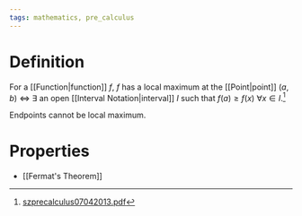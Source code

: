 ```yaml
---
tags: mathematics, pre_calculus
---
```


# Definition

For a [[Function|function]] $f$, $f$ has a local maximum at the [[Point|point]] $(a, b)$ $\iff$ $\exists$ an open [[Interval Notation|interval]] $I$ such that $f(a) \geq f(x)$ $\forall x \in I$.[^1]

Endpoints cannot be local maximum.

# Properties
- [[Fermat's Theorem]]

[^1]: [szprecalculus07042013.pdf](zotero://open-pdf/library/items/J3667KH4?page=114)
